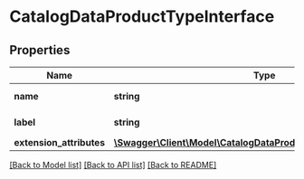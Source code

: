 # CatalogDataProductTypeInterface

## Properties
Name | Type | Description | Notes
------------ | ------------- | ------------- | -------------
**name** | **string** | Product type code | 
**label** | **string** | Product type label | 
**extension_attributes** | [**\Swagger\Client\Model\CatalogDataProductTypeExtensionInterface**](CatalogDataProductTypeExtensionInterface.md) |  | [optional] 

[[Back to Model list]](../README.md#documentation-for-models) [[Back to API list]](../README.md#documentation-for-api-endpoints) [[Back to README]](../README.md)


